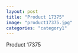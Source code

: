 ```yaml
---
layout: post
title: "Product 17375"
image: "product17375.jpg"
categories: "category1"
---
```

Product 17375
